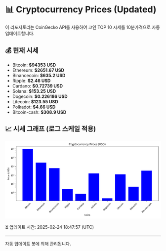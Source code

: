 
# 📊 Cryptocurrency Prices (Updated)

이 리포지토리는 CoinGecko API를 사용하여 코인 TOP 10 시세를 10분가격으로 자동 업데이트합니다.

## 💰 현재 시세
- Bitcoin: **$94353 USD**
- Ethereum: **$2651.67 USD**
- Binancecoin: **$635.2 USD**
- Ripple: **$2.46 USD**
- Cardano: **$0.72739 USD**
- Solana: **$153.25 USD**
- Dogecoin: **$0.226186 USD**
- Litecoin: **$123.55 USD**
- Polkadot: **$4.66 USD**
- Bitcoin-cash: **$308.9 USD**

## 📈 시세 그래프 (로그 스케일 적용)
![Crypto Prices](crypto_prices.png)

⏳ 업데이트 시간: 2025-02-24 18:47:57 (UTC)

---
자동 업데이트 봇에 의해 관리됩니다.
